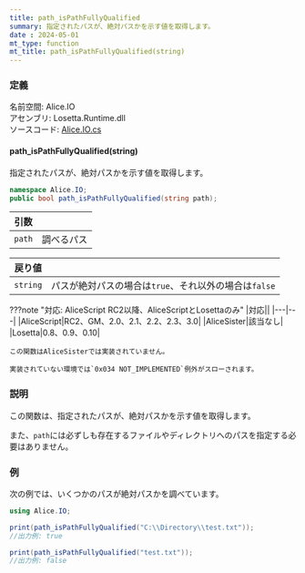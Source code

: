 ```yaml
---
title: path_isPathFullyQualified
summary: 指定されたパスが、絶対パスかを示す値を取得します。
date : 2024-05-01
mt_type: function
mt_title: path_isPathFullyQualified(string)
---
```


### 定義
名前空間: Alice.IO<br/>
アセンブリ: Losetta.Runtime.dll<br/>
ソースコード: [Alice.IO.cs](https://github.com/WSOFT-Project/Losetta/blob/master/Losetta.Runtime/Alice.IO.cs)

#### path_isPathFullyQualified(string)

指定されたパスが、絶対パスかを示す値を取得します。

```cs title="AliceScript"
namespace Alice.IO;
public bool path_isPathFullyQualified(string path);
```

|引数| |
|-|-|
|`path`|調べるパス|

|戻り値| |
|-|-|
|`string`|パスが絶対パスの場合は`true`、それ以外の場合は`false`|

???note "対応: AliceScript RC2以降、AliceScriptとLosettaのみ"
    |対応||
    |---|---|
    |AliceScript|RC2、GM、2.0、2.1、2.2、2.3、3.0|
    |AliceSister|該当なし|
    |Losetta|0.8、0.9、0.10|

    この関数はAliceSisterでは実装されていません。

    実装されていない環境では`0x034 NOT_IMPLEMENTED`例外がスローされます。

### 説明
この関数は、指定されたパスが、絶対パスかを示す値を取得します。

また、`path`には必ずしも存在するファイルやディレクトリへのパスを指定する必要はありません。

### 例
次の例では、いくつかのパスが絶対パスかを調べています。

```cs title="AliceScript"
using Alice.IO;

print(path_isPathFullyQualified("C:\\Directory\\test.txt"));
//出力例: true

print(path_isPathFullyQualified("test.txt"));
//出力例: false
```
